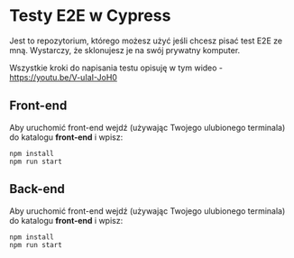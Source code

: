 # Testy E2E w Cypress
Jest to repozytorium, którego możesz użyć jeśli chcesz pisać test E2E ze mną. Wystarczy, że sklonujesz je na swój prywatny komputer. 

Wszystkie kroki do napisania testu opisuję w tym wideo - https://youtu.be/V-uIaI-JoH0

## Front-end
Aby uruchomić front-end wejdź (używając Twojego ulubionego terminala) do katalogu **front-end** i wpisz: 
```
npm install
npm run start
```

## Back-end
Aby uruchomić front-end wejdź (używając Twojego ulubionego terminala) do katalogu **front-end** i wpisz: 
```
npm install
npm run start
```
